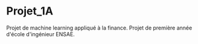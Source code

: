 # Projet_1A
Projet de machine learning appliqué à la finance. Projet de première année d'école d'ingénieur ENSAE.
